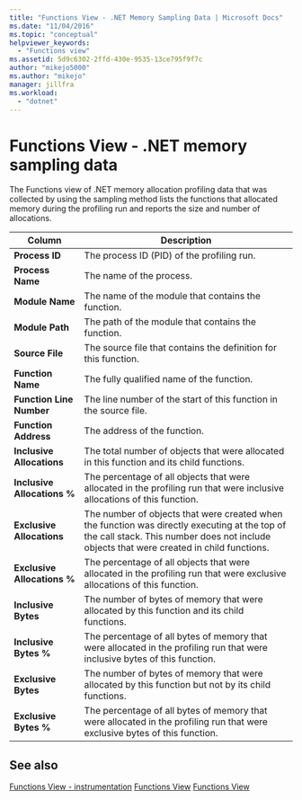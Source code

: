 ```yaml
---
title: "Functions View - .NET Memory Sampling Data | Microsoft Docs"
ms.date: "11/04/2016"
ms.topic: "conceptual"
helpviewer_keywords:
  - "Functions view"
ms.assetid: 5d9c6302-2ffd-430e-9535-13ce795f9f7c
author: "mikejo5000"
ms.author: "mikejo"
manager: jillfra
ms.workload:
  - "dotnet"
---
```

# Functions View - .NET memory sampling data
The Functions view of .NET memory allocation profiling data that was collected by using the sampling method lists the functions that allocated memory during the profiling run and reports the size and number of allocations.

|Column|Description|
|------------|-----------------|
|**Process ID**|The process ID (PID) of the profiling run.|
|**Process Name**|The name of the process.|
|**Module Name**|The name of the module that contains the function.|
|**Module Path**|The path of the module that contains the function.|
|**Source File**|The source file that contains the definition for this function.|
|**Function Name**|The fully qualified name of the function.|
|**Function Line Number**|The line number of the start of this function in the source file.|
|**Function Address**|The address of the function.|
|**Inclusive Allocations**|The total number of objects that were allocated in this function and its child functions.|
|**Inclusive Allocations %**|The percentage of all objects that were allocated in the profiling run that were inclusive allocations of this function.|
|**Exclusive Allocations**|The number of objects that were created when the function was directly executing at the top of the call stack. This number does not include objects that were created in child functions.|
|**Exclusive Allocations %**|The percentage of all objects that were allocated in the profiling run that were exclusive allocations of this function.|
|**Inclusive Bytes**|The number of bytes of memory that were allocated by this function and its child functions.|
|**Inclusive Bytes %**|The percentage of all bytes of memory that were allocated in the profiling run that were inclusive bytes of this function.|
|**Exclusive Bytes**|The number of bytes of memory that were allocated by this function but not by its child functions.|
|**Exclusive Bytes %**|The percentage of all bytes of memory that were allocated in the profiling run that were exclusive bytes of this function.|

## See also
 [Functions View - instrumentation](../profiling/functions-view-dotnet-memory-instrumentation-data.md)
 [Functions View](../profiling/functions-view-sampling-data.md)
 [Functions View](../profiling/functions-view-instrumentation-data.md)